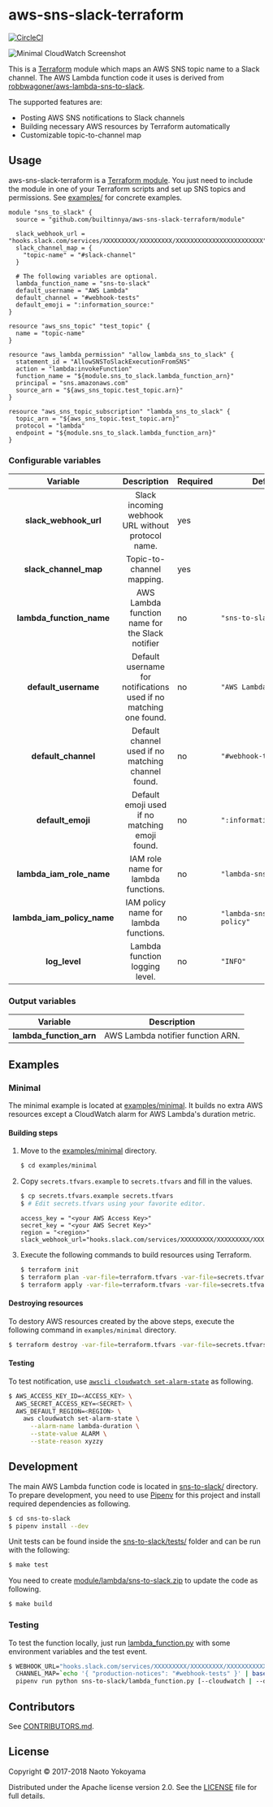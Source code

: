 # aws-sns-slack-terraform

[![CircleCI](https://circleci.com/gh/builtinnya/aws-sns-slack-terraform.svg?style=svg)](https://circleci.com/gh/builtinnya/aws-sns-slack-terraform)

![Minimal CloudWatch Screenshot](screenshots/minimal-cloudwatch-screenshot.png)

This is a [Terraform](https://www.terraform.io/) module which maps an AWS SNS topic name to a Slack channel.
The AWS Lambda function code it uses is derived from [robbwagoner/aws-lambda-sns-to-slack](https://github.com/robbwagoner/aws-lambda-sns-to-slack).

The supported features are:

- Posting AWS SNS notifications to Slack channels
- Building necessary AWS resources by Terraform automatically
- Customizable topic-to-channel map

## Usage

aws-sns-slack-terraform is a [Terraform module](https://www.terraform.io/docs/modules/index.html).
You just need to include the module in one of your Terraform scripts and set up SNS topics and permissions.
See [examples/](/examples) for concrete examples.

```hcl
module "sns_to_slack" {
  source = "github.com/builtinnya/aws-sns-slack-terraform/module"

  slack_webhook_url = "hooks.slack.com/services/XXXXXXXXX/XXXXXXXXX/XXXXXXXXXXXXXXXXXXXXXXXX"
  slack_channel_map = {
    "topic-name" = "#slack-channel"
  }

  # The following variables are optional.
  lambda_function_name = "sns-to-slack"
  default_username = "AWS Lambda"
  default_channel = "#webhook-tests"
  default_emoji = ":information_source:"
}

resource "aws_sns_topic" "test_topic" {
  name = "topic-name"
}

resource "aws_lambda_permission" "allow_lambda_sns_to_slack" {
  statement_id = "AllowSNSToSlackExecutionFromSNS"
  action = "lambda:invokeFunction"
  function_name = "${module.sns_to_slack.lambda_function_arn}"
  principal = "sns.amazonaws.com"
  source_arn = "${aws_sns_topic.test_topic.arn}"
}

resource "aws_sns_topic_subscription" "lambda_sns_to_slack" {
  topic_arn = "${aws_sns_topic.test_topic.arn}"
  protocol = "lambda"
  endpoint = "${module.sns_to_slack.lambda_function_arn}"
}
```

### Configurable variables

|       **Variable**         |                          **Description**                          | **Required** | **Default**                    |
|:--------------------------:|:-----------------------------------------------------------------:|--------------|--------------------------------|
| **slack_webhook_url**      | Slack incoming webhook URL without protocol name.                 | yes          |                                |
| **slack_channel_map**      | Topic-to-channel mapping.                                         | yes          |                                |
| **lambda_function_name**   | AWS Lambda function name for the Slack notifier                   | no           | `"sns-to-slack"`               |
| **default_username**       | Default username for notifications used if no matching one found. | no           |  `"AWS Lambda"`                |
| **default_channel**        | Default channel used if no matching channel found.                | no           | `"#webhook-tests"`             |
| **default_emoji**          | Default emoji used if no matching emoji found.                    | no           | `":information_source:"`       |
| **lambda_iam_role_name**   | IAM role name for lambda functions.                               | no           | `"lambda-sns-to-slack"`        |
| **lambda_iam_policy_name** | IAM policy name for lambda functions.                             | no           | `"lambda-sns-to-slack-policy"` |
| **log_level**              | Lambda function logging level.                                    | no           | `"INFO"`                       |

### Output variables

| **Variable**            | **Description**                   |
|-------------------------|-----------------------------------|
| **lambda_function_arn** | AWS Lambda notifier function ARN. |

## Examples

### Minimal

The minimal example is located at [examples/minimal](/examples/minimal).
It builds no extra AWS resources except a CloudWatch alarm for AWS Lambda's duration metric.

#### Building steps

1. Move to the [examples/minimal](/examples/minimal) directory.

    ```bash
    $ cd examples/minimal
    ```

2. Copy `secrets.tfvars.example` to `secrets.tfvars` and fill in the values.

    ```bash
    $ cp secrets.tfvars.example secrets.tfvars
    $ # Edit secrets.tfvars using your favorite editor.
    ```

    ```hcl
    access_key = "<your AWS Access Key>"
    secret_key = "<your AWS Secret Key>"
    region = "<region>"
    slack_webhook_url="hooks.slack.com/services/XXXXXXXXX/XXXXXXXXX/XXXXXXXXXXXXXXXXXXXXXXXX"
    ```

3. Execute the following commands to build resources using Terraform.

    ```bash
    $ terraform init
    $ terraform plan -var-file=terraform.tfvars -var-file=secrets.tfvars
    $ terraform apply -var-file=terraform.tfvars -var-file=secrets.tfvars
    ```

#### Destroying resources

To destory AWS resources created by the above steps, execute the following command in `examples/minimal` directory.

```bash
$ terraform destroy -var-file=terraform.tfvars -var-file=secrets.tfvars
```

#### Testing

To test notification, use [`awscli cloudwatch set-alarm-state`](http://docs.aws.amazon.com/cli/latest/reference/cloudwatch/set-alarm-state.html) as following.

```bash
$ AWS_ACCESS_KEY_ID=<ACCESS_KEY> \
  AWS_SECRET_ACCESS_KEY=<SECRET> \
  AWS_DEFAULT_REGION=<REGION> \
    aws cloudwatch set-alarm-state \
      --alarm-name lambda-duration \
      --state-value ALARM \
      --state-reason xyzzy
```

## Development

The main AWS Lambda function code is located in [sns-to-slack/](/sns-to-slack) directory.
To prepare development, you need to use [Pipenv](https://docs.pipenv.org/) for this project and install required dependencies as following.

```bash
$ cd sns-to-slack
$ pipenv install --dev
```

Unit tests can be found inside the [sns-to-slack/tests/](/sns-to-slack/tests) folder and can be run with the following:

```bash
$ make test
```

You need to create [module/lambda/sns-to-slack.zip](/module/lambda/sns-to-slack.zip) to update the code as following.

```bash
$ make build
```

### Testing

To test the function locally, just run [lambda_function.py](/sns-to-slack/lambda_function.py) with some environment variables and the test event.

```bash
$ WEBHOOK_URL="hooks.slack.com/services/XXXXXXXXX/XXXXXXXXX/XXXXXXXXXXXXXXXXXXXXXXXX" \
  CHANNEL_MAP=`echo '{ "production-notices": "#webhook-tests" }' | base64` \
  pipenv run python sns-to-slack/lambda_function.py [--cloudwatch | --datadog]
```

## Contributors

See [CONTRIBUTORS.md](./CONTRIBUTORS.md).

## License

Copyright © 2017-2018 Naoto Yokoyama

Distributed under the Apache license version 2.0. See the [LICENSE](./LICENSE) file for full details.
